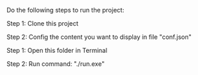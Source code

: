Do the following steps to run the project:

Step 1: Clone this project

Step 2: Config the content you want to display in file "conf.json"

Step 1: Open this folder in Terminal

Step 2: Run command: "./run.exe"

